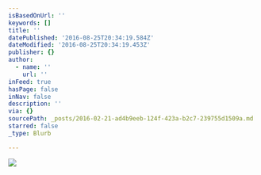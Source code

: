 ```yaml
---
isBasedOnUrl: ''
keywords: []
title: ''
datePublished: '2016-08-25T20:34:19.584Z'
dateModified: '2016-08-25T20:34:19.453Z'
publisher: {}
author:
  - name: ''
    url: ''
inFeed: true
hasPage: false
inNav: false
description: ''
via: {}
sourcePath: _posts/2016-02-21-ad4b9eeb-124f-423a-b2c7-239755d1509a.md
starred: false
_type: Blurb

---
```

![](https://s3-us-west-2.amazonaws.com/the-grid-img/p/ce5eed79de99f96acc269efae41f0708e84a6fc0.jpg)
